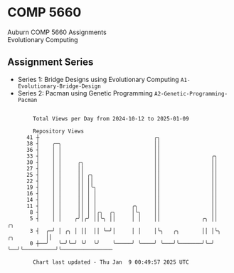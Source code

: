 # COMP 5660
Auburn COMP 5660 Assignments  
Evolutionary Computing

## Assignment Series
- Series 1: Bridge Designs using Evolutionary Computing `A1-Evolutionary-Bridge-Design`
- Series 2: Pacman using Genetic Programming `A2-Genetic-Programming-Pacman`

```

        Total Views per Day from 2024-10-12 to 2025-01-09

        Repository Views
      41 ┼                                    ╭╮
      38 ┤    ╭─╮                             ││
      36 ┤    │ │                             ││
      33 ┤    │ │                             ││                ╭╮
      30 ┤    │ │     ╭╮                      ││                ││
      27 ┤    │ │     ││                      ││                ││
      25 ┤    │ │     ││ ╭╮                   ││                ││
      22 ┤    │ │     ││ ││                   ││                ││
      19 ┤    │ │     ││ │╰╮                  ││                ││
      16 ┤    │ │     ││ │ │                  ││                ││
      14 ┤    │ │     ││ │ │                  ││                ││
      11 ┤    │ │     ││ │ │           ╭╮     ││                ││
       8 ┤    │ │     ││ │ │╭╮  ╭╮     │╰╮    ││                ││
       5 ┤    │ │    ╭╯│╭╯ ││╰╮ ││     │ │    ││             ╭╮ ││               ╭╮
       3 ┤  ╭─╯ │ ╭╮ │ ││  ││ ╰─╯│     │ │    │╰╮   ╭╮       ││ │╰╮  ╭╮          ││
       0 ┼──╯   ╰─╯╰─╯ ╰╯  ╰╯    ╰─────╯ ╰────╯ ╰───╯╰───────╯╰─╯ ╰──╯╰──────────╯╰────────────────

        Chart last updated - Thu Jan  9 00:49:57 2025 UTC
        
```

